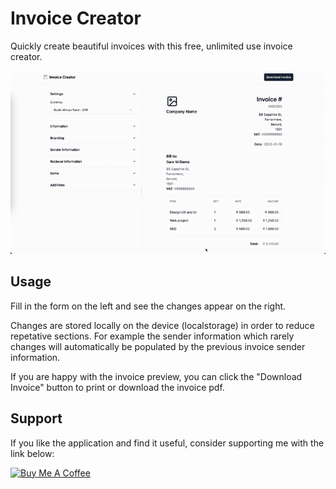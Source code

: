 
# Invoice Creator

Quickly create beautiful invoices with this free, unlimited use invoice creator.

![](resources/invoice-creator-demo.gif)

## Usage

Fill in the form on the left and see the changes appear on the right. 

Changes are stored locally on the device (localstorage) in order to reduce repetative sections. For example the sender information which rarely changes will automatically be populated by the previous invoice sender information.

If you are happy with the invoice preview, you can click the "Download Invoice" button to print or download the invoice pdf. 


## Support

If you like the application and find it useful, consider supporting me with the link below:

<a href="https://www.buymeacoffee.com/withmike" target="_blank"><img src="https://buymeacoffee.com/assets/img/custom_images/yellow_img.png" alt="Buy Me A Coffee" height="41" width="174"></a>


